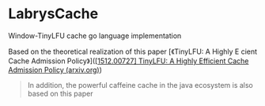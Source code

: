 # LabrysCache
Window-TinyLFU cache go language implementation

Based on the theoretical realization of this paper [《TinyLFU: A Highly E cient Cache Admission Policy》]([[1512.00727\] TinyLFU: A Highly Efficient Cache Admission Policy (arxiv.org)](https://arxiv.org/abs/1512.00727))

> In addition, the powerful caffeine cache in the java ecosystem is also based on this paper

